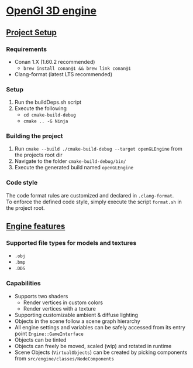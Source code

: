 # <u><b>OpenGl 3D engine</b></u>

## <u>Project Setup</u>
### Requirements
- Conan 1.X (1.60.2 recommended)
    - `brew install conan@1 && brew link conan@1`
- Clang-format (latest LTS recommended)
### Setup
1) Run the buildDeps.sh script
2) Execute the following
   - `cd cmake-build-debug`
   - `cmake .. -G Ninja`

### Building the project
1) Run `cmake --build ./cmake-build-debug --target openGLEngine` from the projects root dir
2) Navigate to the folder `cmake-build-debug/bin/`
3) Execute the generated build named `openGLEngine`

### Code style
The code format rules are customized and declared in `.clang-format`.<br>
To enforce the defined code style, simply execute the script `format.sh` in the project root.

## <u>Engine features</u>
### Supported file types for models and textures
- `.obj`
- `.bmp`
- `.DDS`

### Capabilities
- Supports two shaders
  - Render vertices in custom colors
  - Render vertices with a texture
- Supporting customizable ambient & diffuse lighting
- Objects in the scene follow a scene graph hierarchy
- All engine settings and variables can be safely accessed from its entry point `Engine::GameInterface`
- Objects can be tinted
- Objects can freely be moved, scaled (wip) and rotated in runtime
- Scene Objects (`VirtualObjects`) can be created by picking components from `src/engine/classes/NodeComponents`